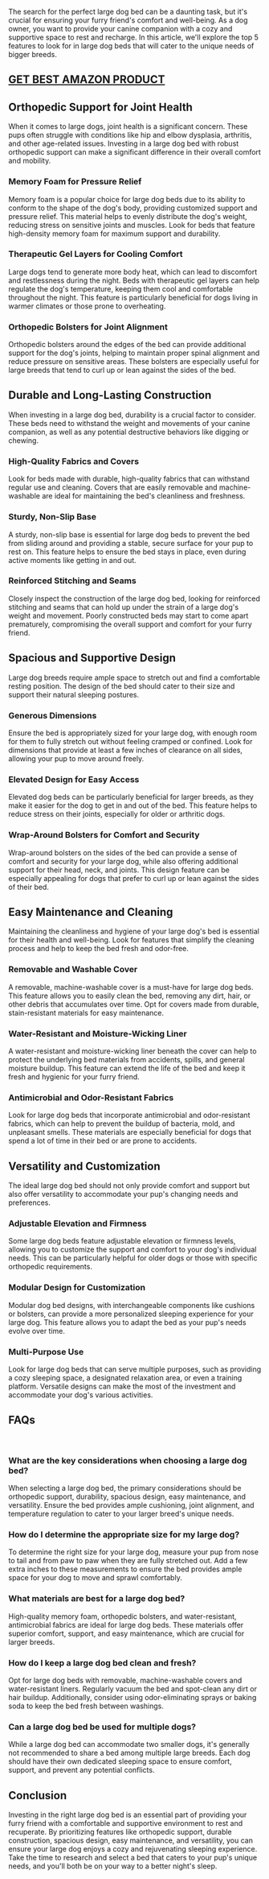 <p>The search for the perfect large dog bed can be a daunting task, but it's crucial for ensuring your furry friend's comfort and well-being. As a dog owner, you want to provide your canine companion with a cozy and supportive space to rest and recharge. In this article, we'll explore the top 5 features to look for in large dog beds that will cater to the unique needs of bigger breeds.</p>

<h2><a href="https://valuetipsinfo.com/2025/01/05/10-best-dog-beds-for-large-dogs-excellent-choice/">GET BEST AMAZON PRODUCT</a></h2>

<h2>Orthopedic Support for Joint Health</h2>
<p>When it comes to large dogs, joint health is a significant concern. These pups often struggle with conditions like hip and elbow dysplasia, arthritis, and other age-related issues. Investing in a large dog bed with robust orthopedic support can make a significant difference in their overall comfort and mobility.</p>
<h3>Memory Foam for Pressure Relief</h3>
<p>Memory foam is a popular choice for large dog beds due to its ability to conform to the shape of the dog's body, providing customized support and pressure relief. This material helps to evenly distribute the dog's weight, reducing stress on sensitive joints and muscles. Look for beds that feature high-density memory foam for maximum support and durability.</p>
<h3>Therapeutic Gel Layers for Cooling Comfort</h3>
<p>Large dogs tend to generate more body heat, which can lead to discomfort and restlessness during the night. Beds with therapeutic gel layers can help regulate the dog's temperature, keeping them cool and comfortable throughout the night. This feature is particularly beneficial for dogs living in warmer climates or those prone to overheating.</p>
<h3>Orthopedic Bolsters for Joint Alignment</h3>
<p>Orthopedic bolsters around the edges of the bed can provide additional support for the dog's joints, helping to maintain proper spinal alignment and reduce pressure on sensitive areas. These bolsters are especially useful for large breeds that tend to curl up or lean against the sides of the bed.</p>
<h2>Durable and Long-Lasting Construction</h2>
<p>When investing in a large dog bed, durability is a crucial factor to consider. These beds need to withstand the weight and movements of your canine companion, as well as any potential destructive behaviors like digging or chewing.</p>
<h3>High-Quality Fabrics and Covers</h3>
<p>Look for beds made with durable, high-quality fabrics that can withstand regular use and cleaning. Covers that are easily removable and machine-washable are ideal for maintaining the bed's cleanliness and freshness.</p>
<h3>Sturdy, Non-Slip Base</h3>
<p>A sturdy, non-slip base is essential for large dog beds to prevent the bed from sliding around and providing a stable, secure surface for your pup to rest on. This feature helps to ensure the bed stays in place, even during active moments like getting in and out.</p>
<h3>Reinforced Stitching and Seams</h3>
<p>Closely inspect the construction of the large dog bed, looking for reinforced stitching and seams that can hold up under the strain of a large dog's weight and movement. Poorly constructed beds may start to come apart prematurely, compromising the overall support and comfort for your furry friend.</p>
<h2>Spacious and Supportive Design</h2>
<p>Large dog breeds require ample space to stretch out and find a comfortable resting position. The design of the bed should cater to their size and support their natural sleeping postures.</p>
<h3>Generous Dimensions</h3>
<p>Ensure the bed is appropriately sized for your large dog, with enough room for them to fully stretch out without feeling cramped or confined. Look for dimensions that provide at least a few inches of clearance on all sides, allowing your pup to move around freely.</p>
<h3>Elevated Design for Easy Access</h3>
<p>Elevated dog beds can be particularly beneficial for larger breeds, as they make it easier for the dog to get in and out of the bed. This feature helps to reduce stress on their joints, especially for older or arthritic dogs.</p>
<h3>Wrap-Around Bolsters for Comfort and Security</h3>
<p>Wrap-around bolsters on the sides of the bed can provide a sense of comfort and security for your large dog, while also offering additional support for their head, neck, and joints. This design feature can be especially appealing for dogs that prefer to curl up or lean against the sides of their bed.</p><h2>Easy Maintenance and Cleaning</h2>
<p>Maintaining the cleanliness and hygiene of your large dog's bed is essential for their health and well-being. Look for features that simplify the cleaning process and help to keep the bed fresh and odor-free.</p>
<h3>Removable and Washable Cover</h3>
<p>A removable, machine-washable cover is a must-have for large dog beds. This feature allows you to easily clean the bed, removing any dirt, hair, or other debris that accumulates over time. Opt for covers made from durable, stain-resistant materials for easy maintenance.</p>
<h3>Water-Resistant and Moisture-Wicking Liner</h3>
<p>A water-resistant and moisture-wicking liner beneath the cover can help to protect the underlying bed materials from accidents, spills, and general moisture buildup. This feature can extend the life of the bed and keep it fresh and hygienic for your furry friend.</p>
<h3>Antimicrobial and Odor-Resistant Fabrics</h3>
<p>Look for large dog beds that incorporate antimicrobial and odor-resistant fabrics, which can help to prevent the buildup of bacteria, mold, and unpleasant smells. These materials are especially beneficial for dogs that spend a lot of time in their bed or are prone to accidents.</p>
<h2>Versatility and Customization</h2>
<p>The ideal large dog bed should not only provide comfort and support but also offer versatility to accommodate your pup's changing needs and preferences.</p>
<h3>Adjustable Elevation and Firmness</h3>
<p>Some large dog beds feature adjustable elevation or firmness levels, allowing you to customize the support and comfort to your dog's individual needs. This can be particularly helpful for older dogs or those with specific orthopedic requirements.</p>
<h3>Modular Design for Customization</h3>
<p>Modular dog bed designs, with interchangeable components like cushions or bolsters, can provide a more personalized sleeping experience for your large dog. This feature allows you to adapt the bed as your pup's needs evolve over time.</p>
<h3>Multi-Purpose Use</h3>
<p>Look for large dog beds that can serve multiple purposes, such as providing a cozy sleeping space, a designated relaxation area, or even a training platform. Versatile designs can make the most of the investment and accommodate your dog's various activities.</p>
<h2>FAQs</h2>
<p>&nbsp;</p>
<h3>What are the key considerations when choosing a large dog bed?</h3>
<p>When selecting a large dog bed, the primary considerations should be orthopedic support, durability, spacious design, easy maintenance, and versatility. Ensure the bed provides ample cushioning, joint alignment, and temperature regulation to cater to your larger breed's unique needs.</p>
<h3>How do I determine the appropriate size for my large dog?</h3>
<p>To determine the right size for your large dog, measure your pup from nose to tail and from paw to paw when they are fully stretched out. Add a few extra inches to these measurements to ensure the bed provides ample space for your dog to move and sprawl comfortably.</p>
<h3>What materials are best for a large dog bed?</h3>
<p>High-quality memory foam, orthopedic bolsters, and water-resistant, antimicrobial fabrics are ideal for large dog beds. These materials offer superior comfort, support, and easy maintenance, which are crucial for larger breeds.</p>
<h3>How do I keep a large dog bed clean and fresh?</h3>
<p>Opt for large dog beds with removable, machine-washable covers and water-resistant liners. Regularly vacuum the bed and spot-clean any dirt or hair buildup. Additionally, consider using odor-eliminating sprays or baking soda to keep the bed fresh between washings.</p>
<h3>Can a large dog bed be used for multiple dogs?</h3>
<p>While a large dog bed can accommodate two smaller dogs, it's generally not recommended to share a bed among multiple large breeds. Each dog should have their own dedicated sleeping space to ensure comfort, support, and prevent any potential conflicts.</p>
<h2>Conclusion</h2>
<p>Investing in the right large dog bed is an essential part of providing your furry friend with a comfortable and supportive environment to rest and recuperate. By prioritizing features like orthopedic support, durable construction, spacious design, easy maintenance, and versatility, you can ensure your large dog enjoys a cozy and rejuvenating sleeping experience. Take the time to research and select a bed that caters to your pup's unique needs, and you'll both be on your way to a better night's sleep.</p>

